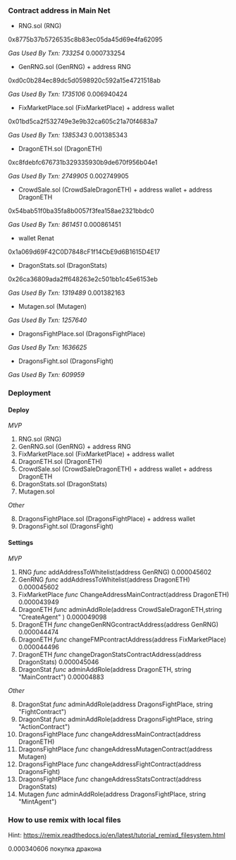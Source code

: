 ### Contract address in Main Net

* RNG.sol (RNG)

 0x8775b37b5726535c8b83ec05da45d69e4fa62095

 *Gas Used By Txn: 733254*
 0.000733254

* GenRNG.sol (GenRNG) + address RNG

 0xd0c0b284ec89dc5d0598920c592a15e4721518ab

 *Gas Used By Txn: 1735106*
 0.006940424

* FixMarketPlace.sol (FixMarketPlace) + address wallet

 0x01bd5ca2f532749e3e9b32ca605c21a70f4683a7

 *Gas Used By Txn: 1385343*
 0.001385343

* DragonETH.sol (DragonETH)

 0xc8fdebfc676731b329335930b9de670f956b04e1

 *Gas Used By Txn: 2749905*
 0.002749905

* CrowdSale.sol (CrowdSaleDragonETH) + address wallet + address DragonETH

 0x54bab51f0ba35fa8b0057f3fea158ae2321bbdc0

 *Gas Used By Txn: 861451*
 0.000861451

* wallet Renat
 
 0x1a069d69F42C0D7848cF1f14CbE9d6B1615D4E17

* DragonStats.sol (DragonStats)
 
 0x26ca36809ada2ff648263e2c501bb1c45e6153eb

 *Gas Used By Txn: 1319489*
 0.001382163

* Mutagen.sol (Mutagen)

 

 *Gas Used By Txn: 1257640*

* DragonsFightPlace.sol (DragonsFightPlace)

 

 *Gas Used By Txn: 1636625*

* DragonsFight.sol (DragonsFight)

 
 
 *Gas Used By Txn: 609959*

### Deployment

#### Deploy

*MVP*

1. RNG.sol (RNG)
2. GenRNG.sol (GenRNG) + address RNG
3. FixMarketPlace.sol (FixMarketPlace) + address wallet 
4. DragonETH.sol (DragonETH)
5. CrowdSale.sol (CrowdSaleDragonETH) + address wallet + address DragonETH
6. DragonStats.sol (DragonStats)
7. Mutagen.sol

*Other*

8. DragonsFightPlace.sol (DragonsFightPlace) + address wallet
9. DragonsFight.sol (DragonsFight)


#### Settings

*MVP*

1. RNG			*func*	addAddressToWhitelist(address GenRNG) 0.000045602
2. GenRNG		*func*	addAddressToWhitelist(address DragonETH) 0.000045602
3. FixMarketPlace 	*func*	ChangeAddressMainContract(address DragonETH) 0.000043949
4. DragonETH		*func*	adminAddRole(address CrowdSaleDragonETH,string "CreateAgent" ) 0.000049098
5. DragonETH		*func*	changeGenRNGcontractAddress(address GenRNG) 0.000044474
6. DragonETH		*func*	changeFMPcontractAddress(address FixMarketPlace) 0.000044496
7. DragonETH		*func*	changeDragonStatsContractAddress(address DragonStats) 0.000045046
8. DragonStat		*func*	adminAddRole(address DragonETH, string "MainContract") 0.00004883

*Other*

8. DragonStat		*func*	adminAddRole(address DragonsFightPlace, string "FightContract")
9. DragonStat		*func*	adminAddRole(address DragonsFightPlace, string "ActionContract")
10. DragonsFightPlace	*func*	changeAddressMainContract(address DragonETH)
11. DragonsFightPlace	*func*	changeAddressMutagenContract(address Mutagen)
12. DragonsFightPlace	*func*	changeAddressFightContract(address DragonsFight)
13. DragonsFightPlace	*func*	changeAddressStatsContract(address DragonStats)
14. Mutagen		*func*	adminAddRole(address DragonsFightPlace, string "MintAgent")

### How to use remix with local files

Hint: https://remix.readthedocs.io/en/latest/tutorial_remixd_filesystem.html

0.000340606 покупка дракона
